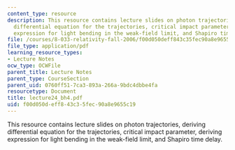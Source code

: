 ```yaml
---
content_type: resource
description: This resource contains lecture slides on photon trajectories, deriving
  differential equation for the trajectories, critical impact parameter, deriving
  expression for light bending in the weak-field limit, and Shapiro time delay.
file: /courses/8-033-relativity-fall-2006/f00d050deff843c35fec90a8e9655c19_lecture24_bh4.pdf
file_type: application/pdf
learning_resource_types:
- Lecture Notes
ocw_type: OCWFile
parent_title: Lecture Notes
parent_type: CourseSection
parent_uid: 0760ff51-7ca3-893a-266a-9bdc4dbbe4fa
resourcetype: Document
title: lecture24_bh4.pdf
uid: f00d050d-eff8-43c3-5fec-90a8e9655c19
---
```

This resource contains lecture slides on photon trajectories, deriving differential equation for the trajectories, critical impact parameter, deriving expression for light bending in the weak-field limit, and Shapiro time delay.

